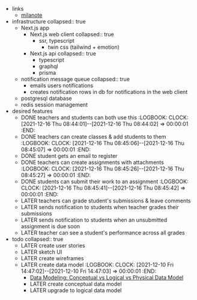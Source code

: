 - links
	- [milanote](https://app.milanote.com/1MWRjm18rVBz14/lms)
- infrastructure
  collapsed:: true
	- Next.js app
		- Next.js web client
		  collapsed:: true
			- ssr, typescript
				- twin css (tailwind + emotion)
		- Next.js api
		  collapsed:: true
			- typescript
			- graphql
			- prisma
	- notification message queue
	  collapsed:: true
		- emails users notifications
		- creates notification rows in db for notifications in the web client
	- postgresql database
	- redis session management
- desired features
	- DONE teachers and students can both use this
	  :LOGBOOK:
	  CLOCK: [2021-12-16 Thu 08:44:01]--[2021-12-16 Thu 08:44:02] =>  00:00:01
	  :END:
	- DONE teachers can create classes & add students to them
	  :LOGBOOK:
	  CLOCK: [2021-12-16 Thu 08:45:06]--[2021-12-16 Thu 08:45:07] =>  00:00:01
	  :END:
	- DONE student gets an email to register
	- DONE teachers can create assignments with attachments
	  :LOGBOOK:
	  CLOCK: [2021-12-16 Thu 08:45:26]--[2021-12-16 Thu 08:45:27] =>  00:00:01
	  :END:
	- DONE students can submit their work to an assignment
	  :LOGBOOK:
	  CLOCK: [2021-12-16 Thu 08:45:41]--[2021-12-16 Thu 08:45:42] =>  00:00:01
	  :END:
	- LATER teachers can grade student's submissions & leave comments
	- LATER sends notification to students when teacher grades their submissions
	- LATER sends notification to students when an unsubmitted assignment is due soon
	- LATER teacher can see a student's performance across all grades
- todo
  collapsed:: true
	- LATER create user stories
	- LATER sketch UI
	- LATER create wireframes
	- LATER create data model
	  :LOGBOOK:
	  CLOCK: [2021-12-10 Fri 14:47:02]--[2021-12-10 Fri 14:47:03] =>  00:00:01
	  :END:
		- [Data Modeling: Conceptual vs Logical vs Physical Data Model](https://online.visual-paradigm.com/knowledge/visual-modeling/conceptual-vs-logical-vs-physical-data-model/)
		- LATER create conceptual data model
		- LATER upgrade to logical data model